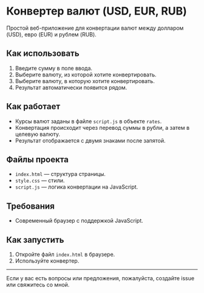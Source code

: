 # Конвертер валют (USD, EUR, RUB)

Простой веб-приложение для конвертации валют между долларом (USD), евро (EUR) и рублем (RUB).

## Как использовать

1. Введите сумму в поле ввода.
2. Выберите валюту, из которой хотите конвертировать.
3. Выберите валюту, в которую хотите конвертировать.
4. Результат автоматически появится рядом.

## Как работает

- Курсы валют заданы в файле `script.js` в объекте `rates`.
- Конвертация происходит через перевод суммы в рубли, а затем в целевую валюту.
- Результат отображается с двумя знаками после запятой.

## Файлы проекта

- `index.html` — структура страницы.
- `style.css` — стили.
- `script.js` — логика конвертации на JavaScript.

## Требования

- Современный браузер с поддержкой JavaScript.

## Как запустить

1. Откройте файл `index.html` в браузере.
2. Используйте конвертер.

---

Если у вас есть вопросы или предложения, пожалуйста, создайте issue или свяжитесь со мной.
